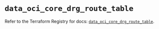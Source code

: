 # `data_oci_core_drg_route_table`

Refer to the Terraform Registry for docs: [`data_oci_core_drg_route_table`](https://registry.terraform.io/providers/hashicorp/oci/7.19.0/docs/data-sources/core_drg_route_table).
